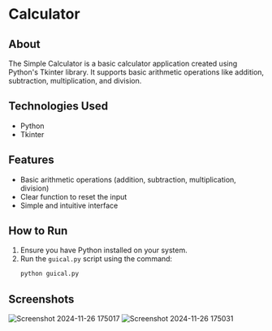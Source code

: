 
# Calculator

## About
The Simple Calculator is a basic calculator application created using Python's Tkinter library. It supports basic arithmetic operations like addition, subtraction, multiplication, and division.

## Technologies Used
- Python
- Tkinter

## Features
- Basic arithmetic operations (addition, subtraction, multiplication, division)
- Clear function to reset the input
- Simple and intuitive interface

## How to Run
1. Ensure you have Python installed on your system.
2. Run the `guical.py` script using the command:
   ```bash
   python guical.py
## Screenshots
![Screenshot 2024-11-26 175017](https://github.com/user-attachments/assets/1dff7712-9a52-4071-9fac-b1687423aff2)
![Screenshot 2024-11-26 175031](https://github.com/user-attachments/assets/1be1bc0b-7fda-401c-804b-d9d99708da66)


